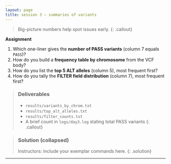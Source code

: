 ```yaml
---
layout: page
title: session 3 — summaries of variants 
---
```


> Big-picture numbers help spot issues early.
{: .callout}

**Assignment**
1. Which one-liner gives the **number of PASS variants** (column 7 equals `PASS`)?
2. How do you build a **frequency table by chromosome** from the VCF body?
3. How do you list the **top 5 ALT alleles** (column 5), most frequent first?
4. How do you tally the **FILTER field distribution** (column 7), most frequent first?

> ### Deliverables
> - `results/variants_by_chrom.txt`  
> - `results/top_alt_alleles.txt`  
> - `results/filter_counts.txt`  
> - A brief count in `logs/day3.log` stating total PASS variants
{: .callout}

> ### Solution (collapsed)
> Instructors: include your exemplar commands here.
{: .solution}

---

